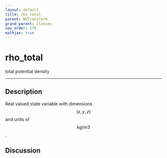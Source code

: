 ```yaml
---
layout: default
title: rho_total
parent: WVTransform
grand_parent: Classes
nav_order: 179
mathjax: true
---
```


#  rho_total

total potential density


---

## Description
Real valued state variable with dimensions $$(x,y,z)$$ and units of $$kg/m3$$.

## Discussion

